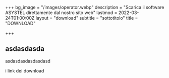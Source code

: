 +++
bg_image = "/images/operator.webp"
description = "Scarica il software ASYSTEL direttamente dal nostro sito web"
lastmod = 2022-03-24T01:00:00Z
layout = "download"
subtitle = "sottotitolo"
title = "DOWNLOAD"

+++
## asdasdasda

asdasdasdasdasdasd

i link dei download